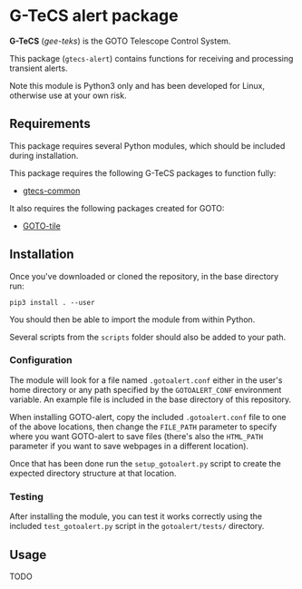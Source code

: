 # G-TeCS alert package

**G-TeCS** (*gee-teks*) is the GOTO Telescope Control System.

This package (`gtecs-alert`) contains functions for receiving and processing transient alerts.

Note this module is Python3 only and has been developed for Linux, otherwise use at your own risk.

## Requirements

This package requires several Python modules, which should be included during installation.

This package requires the following G-TeCS packages to function fully:

- [gtecs-common](https://github.com/GOTO-OBS/gtecs-common)

It also requires the following packages created for GOTO:

- [GOTO-tile](https://github.com/GOTO-OBS/goto-tile)

## Installation

Once you've downloaded or cloned the repository, in the base directory run:

    pip3 install . --user

You should then be able to import the module from within Python.

Several scripts from the `scripts` folder should also be added to your path.

### Configuration

The module will look for a file named `.gotoalert.conf` either in the user's home directory or any path specified by the `GOTOALERT_CONF` environment variable. An example file is included in the base directory of this repository.

When installing GOTO-alert, copy the included `.gotoalert.conf` file to one of the above locations, then change the `FILE_PATH` parameter to specify where you want GOTO-alert to save files (there's also the `HTML_PATH` parameter if you want to save webpages in a different location).

Once that has been done run the `setup_gotoalert.py` script to create the expected directory structure at that location.

### Testing

After installing the module, you can test it works correctly using the included `test_gotoalert.py` script in the `gotoalert/tests/` directory.

## Usage

TODO
